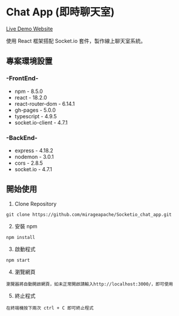 # Chat App (即時聊天室)

[Live Demo Website](https://mirageapache.github.io/Socketio_chat_app/)

使用 React 框架搭配 Socket.io 套件，製作線上聊天室系統。

## 專案環境設置

### -FrontEnd-

- npm - 8.5.0
- react - 18.2.0
- react-router-dom - 6.14.1
- gh-pages - 5.0.0
- typescript - 4.9.5
- socket.io-client - 4.7.1

### -BackEnd-

- express - 4.18.2
- nodemon - 3.0.1
- cors - 2.8.5
- socket.io - 4.7.1

## 開始使用

1. Clone Repository

```
git clone https://github.com/mirageapache/Socketio_chat_app.git
```

2. 安裝 npm

```
npm install
```

3. 啟動程式

```
npm start
```

4. 瀏覽網頁

```
瀏覽器將自動開啟網頁，如未正常開啟請輸入http://localhost:3000/，即可使用
```

5. 終止程式

```
在終端機按下兩次 ctrl + C 即可終止程式
```
